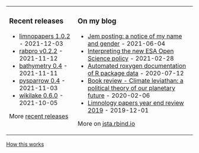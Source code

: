 
<table><tr><td valign="top">

### Recent releases
<!-- recent_releases starts -->
* [limnopapers 1.0.2](https://github.com/limnopapers/limnopapers/releases/tag/1.0.2) - 2021-12-03
* [rabpro v0.2.2](https://github.com/jonschwenk/rabpro/releases/tag/v0.2.2) - 2021-11-12
* [bathymetry 0.4](https://github.com/cont-limno/bathymetry/releases/tag/0.4) - 2021-11-11
* [pysparrow 0.4](https://github.com/jsta/pysparrow/releases/tag/0.4) - 2021-11-03
* [wikilake 0.6.0](https://github.com/jsta/wikilake/releases/tag/0.6.0) - 2021-10-05
<!-- recent_releases ends -->
More [recent releases](https://github.com/jsta/jsta/blob/main/releases.md)
</td><td valign="top">

### On my blog
<!-- blog starts -->
* [Jem posting: a notice of my name and gender](https://jsta.rbind.io/blog/jem-posting/) - 2021-06-04
* [Interpreting the new ESA Open Science policy](https://jsta.rbind.io/blog/esa-data-policy/) - 2021-02-28
* [Automated roxygen documentation of R package data](https://jsta.rbind.io/blog/automated-roxygen-documentation-of-r-package-data/) - 2020-07-12
* [Book review - Climate leviathan: a political theory of our planetary future](https://jsta.rbind.io/blog/climate-leviathan-a-polictical-theory-of-our-planetary-future/) - 2020-02-06
* [Limnology papers year end review 2019](https://jsta.rbind.io/blog/limnology-papers-year-end-review-with-a-python-twitter-rss-feed/) - 2019-12-01
<!-- blog ends -->
More on [jsta.rbind.io](https://jsta.rbind.io)
</td></tr></table>

<a href="https://simonwillison.net/2020/Jul/10/self-updating-profile-readme/">How this works</a>
